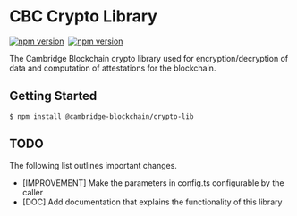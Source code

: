 # CBC Crypto Library

[![npm version](https://badge.fury.io/js/%40cambridge-blockchain%2Fcrypto-lib.svg)](https://badge.fury.io/js/%40cambridge-blockchain%2Fcrypto-lib)&nbsp;
[![npm version](https://github.com/cambridge-blockchain/crypto-lib/workflows/Testing%20Master/badge.svg)](https://github.com/cambridge-blockchain/crypto-lib/actions?query=workflow%3A%22Testing+Master%22)

The Cambridge Blockchain crypto library used for encryption/decryption of data and computation of attestations for the blockchain.

## Getting Started

    $ npm install @cambridge-blockchain/crypto-lib

## TODO

The following list outlines important changes.

-   [IMPROVEMENT] Make the parameters in config.ts configurable by the caller
-   [DOC] Add documentation that explains the functionality of this library
